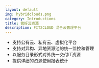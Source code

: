 ```yaml
---
layout: default
img: hybridclouds.png
category: Introductions
title: 管好云资源
description: FIT2CLOUD 混合云管理平台
---
```


 * 支持公有云、私有云、虚拟化平台
 * 支持对异构、异地资源池的统一监控和管理
 * 以服务目录形式对外统一交付IT资源
 * 提供详细的资源使用报表统计
